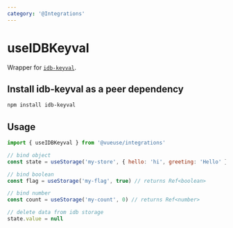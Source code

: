 ```yaml
---
category: '@Integrations'
---
```


# useIDBKeyval

Wrapper for [`idb-keyval`](https://www.npmjs.com/package/idb-keyval).


## Install idb-keyval as a peer dependency

```bash
npm install idb-keyval
```

## Usage

```js
import { useIDBKeyval } from '@vueuse/integrations'

// bind object
const state = useStorage('my-store', { hello: 'hi', greeting: 'Hello' })

// bind boolean
const flag = useStorage('my-flag', true) // returns Ref<boolean>

// bind number
const count = useStorage('my-count', 0) // returns Ref<number>

// delete data from idb storage
state.value = null
```
